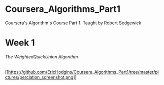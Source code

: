 # Coursera_Algorithms_Part1
Coursera's Algorithm's Course Part 1.  Taught by Robert Sedgewick
# Week 1
###### The WeightedQuickUnion Algorithm

[[https://github.com/EricHodgins/Coursera_Algorithms_Part1/tree/master/pictures/perclation_screenshot.png]]
